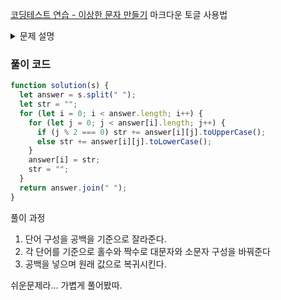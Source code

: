 [코딩테스트 연습 - 이상한 문자 만들기](https://school.programmers.co.kr/learn/courses/30/lessons/12930)
마크다운 토글 사용법

<details>
<summary>문제 설명</summary>
<div markdown="1">

문자열 s는 한 개 이상의 단어로 구성되어 있습니다. 각 단어는 하나 이상의 공백문자로 구분되어 있습니다. 각 단어의 짝수번째 알파벳은 대문자로, 홀수번째 알파벳은 소문자로 바꾼 문자열을 리턴하는 함수, solution을 완성하세요.

### 제한 사항

- 문자열 전체의 짝/홀수 인덱스가 아니라, 단어(공백을 기준)별로 짝/홀수 인덱스를 판단해야합니다.
- 첫 번째 글자는 0번째 인덱스로 보아 짝수번째 알파벳으로 처리해야 합니다.

### 입출력 예

| s                 | return            |
| ----------------- | ----------------- |
| "try hello world" | "TrY HeLlO WoRlD" |

### 입출력 예 설명

"try hello world"는 세 단어 "try", "hello", "world"로 구성되어 있습니다. 각 단어의 짝수번째 문자를 대문자로, 홀수번째 문자를 소문자로 바꾸면 "TrY", "HeLlO", "WoRlD"입니다. 따라서 "TrY HeLlO WoRlD" 를 리턴합니다.

</div>
</details>

### 풀이 코드

```jsx
function solution(s) {
  let answer = s.split(" ");
  let str = "";
  for (let i = 0; i < answer.length; i++) {
    for (let j = 0; j < answer[i].length; j++) {
      if (j % 2 === 0) str += answer[i][j].toUpperCase();
      else str += answer[i][j].toLowerCase();
    }
    answer[i] = str;
    str = "";
  }
  return answer.join(" ");
}
```

풀이 과정

1. 단어 구성을 공백을 기준으로 잘라준다.
2. 각 단어를 기준으로 홀수와 짝수로 대문자와 소문자 구성을 바꿔준다
3. 공백을 넣으며 원래 값으로 복귀시킨다.

쉬운문제라… 가볍게 풀어봤따.
